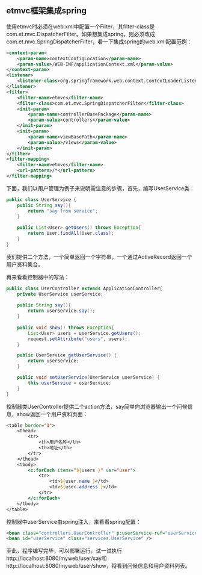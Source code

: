 ## etmvc框架集成spring

使用etmvc时必须在web.xml中配置一个Filter，其filter-class是com.et.mvc.DispatcherFilter。如果想集成spring，则必须改成com.et.mvc.SpringDispatcherFilter，看一下集成spring的web.xml配置范例：

```xml
<context-param>
	<param-name>contextConfigLocation</param-name>
	<param-value>/WEB-INF/applicationContext.xml</param-value>
</context-param>
<listener>
	<listener-class>org.springframework.web.context.ContextLoaderListener</listener-class>
</listener>
<filter>
	<filter-name>etmvc</filter-name>
	<filter-class>com.et.mvc.SpringDispatcherFilter</filter-class>
	<init-param>
		<param-name>controllerBasePackage</param-name>
		<param-value>controllers</param-value>
	</init-param>
	<init-param>
		<param-name>viewBasePath</param-name>
		<param-value>/views</param-value>
	</init-param>
</filter>
<filter-mapping>
	<filter-name>etmvc</filter-name>
	<url-pattern>/*</url-pattern>
</filter-mapping>
```

下面，我们以用户管理为例子来说明需注意的步骤，首先，编写UserService类：

```java
public class UserService {
	public String say(){
		return "say from service";
	}
	
	public List<User> getUsers() throws Exception{
		return User.findAll(User.class);
	}
}
```

我们提供二个方法，一个简单返回一个字符串，一个通过ActiveRecord返回一个用户资料集合。

再来看看控制器中的写法：

```java
public class UserController extends ApplicationController{
	private UserService userService;
	
	public String say(){
		return userService.say();
	}
	
	public void show() throws Exception{
		List<User> users = userService.getUsers();
		request.setAttribute("users", users);
	}

	public UserService getUserService() {
		return userService;
	}

	public void setUserService(UserService userService) {
		this.userService = userService;
	}
}
```

控制器类UserController提供二个action方法，say简单向浏览器输出一个问候信息，show返回一个用户资料页面：

```jsp
<table border="1">
	<thead>
		<tr>
			<th>用户名称</th>
			<th>地址</th>
		</tr>
	</thead>
	<tbody>
		<c:forEach items="${users }" var="user">
			<tr>
				<td>${user.name }</td>
				<td>${user.address }</td>
			</tr>
		</c:forEach>
	</tbody>
</table>
```

控制器中userService由spring注入，来看看spring配置：

```xml
<bean class="controllers.UserController" p:userService-ref="userService" scope="prototype" />
<bean id="userService" class="services.UserService" />
```

至此，程序编写完毕，可以部署运行，试一试执行http://localhost:8080/myweb/user/say和http://localhost:8080/myweb/user/show，将看到问候信息和用户资料列表。
